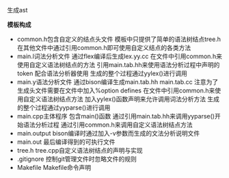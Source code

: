 生成ast

**模板构成**
- common.h包含自定义的结点头文件 模板中只提供了简单的语法树结点tree.h 在其他文件中通过引用common.h即可使用自定义结点的各类方法
- main.l词法分析文件 通过flex编译后生成lex.yy.cc 在文件中引用common.h来使用自定义语法树结点的方法 引用main.tab.hh来使用语法分析过程中声明的token 配合语法分析器使用 生成的整个过程通过yylex()进行调用
- main.y语法分析文件 通过bison编译生成main.tab.hh main.tab.cc 注意为了生成头文件需要在文件中加入%option defines 在文件中引用common.h来使用自定义语法树结点方法 加入yylex()函数声明来允许调用词法分析方法 生成的整个过程通过yyparse()进行调用
- main.cpp主体程序 包含main()函数 通过引用main.tab.hh来调用yyparse()开始语法分析过程 通过引用common.h来调用自定义语法树结点方法
- main.output bison编译时通过加入-v参数而生成的文法分析说明文件
- main.out 最后编译得到的可执行文件
- tree.h tree.cpp自定义语法树结点的声明与实现
- .gitignore 控制git管理文件时忽略文件的规则
- Makefile Makefile命令声明